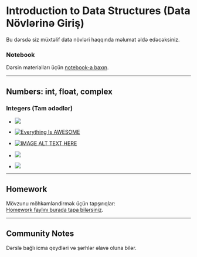 # Introduction to Data Structures (Data Növlərinə Giriş)

Bu dərsdə siz müxtəlif data növləri haqqında məlumat əldə edəcəksiniz.

### **Notebook**  
Dərsin materialları üçün [notebook-a baxın](notebooks/1.Introduction_to_Data_Structures.ipynb).

---

## Numbers: int, float, complex

### Integers (Tam ədədlər)
* [![](https://img.youtube.com/vi/OgWTxr3ZYA8/0.jpg)](https://www.youtube.com/watch?v=OgWTxr3ZYA8&list=PLEFYUbjk2gHnHXR53oWvZRNPz3gOadZah&index=1)

* [![Everything Is AWESOME](//img.youtube.com/vi/StTqXEQ2l-Y/0.jpg)](//www.youtube.com/watch?v=StTqXEQ2l-Y "Everything Is AWESOME")
* [![IMAGE ALT TEXT HERE](https://img.youtube.com/vi/OgWTxr3ZYA8/0.jpg)](https://www.youtube.com/watch?v=YOUTUBE_VIDEO_ID_HERE)
*  [![](https://markdown-videos-api.jorgenkh.no/youtube/AtRhA-NfS24)](https://www.youtube.com/watch?v=AtRhA-NfS24&list=PL3MmuxUbc_hKihpnNQ9qtTmWYy26bPrSb&index=3)

*  [![](https://markdown-videos-api.jorgenkh.no/youtu.be/OgWTxr3ZYA8)](https://www.youtube.com/watch?v=OgWTxr3ZYA8)

---

## Homework  
Mövzunu möhkəmləndirmək üçün tapşırıqlar:  
[Homework faylını burada tapa bilərsiniz](cohorts/2024/01-docker-terraform/homework.md).  

---

## Community Notes  
Dərslə bağlı icma qeydləri və şərhlər əlavə oluna bilər.  
